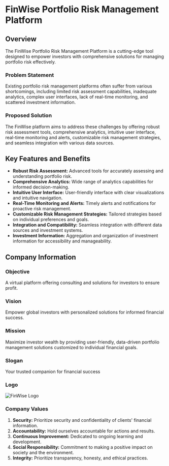# FinWise Portfolio Risk Management Platform

## Overview

The FinWise Portfolio Risk Management Platform is a cutting-edge tool designed to empower investors with comprehensive solutions for managing portfolio risk effectively. 

### Problem Statement

Existing portfolio risk management platforms often suffer from various shortcomings, including limited risk assessment capabilities, inadequate analytics, complex user interfaces, lack of real-time monitoring, and scattered investment information.

### Proposed Solution

The FinWise platform aims to address these challenges by offering robust risk assessment tools, comprehensive analytics, intuitive user interface, real-time monitoring and alerts, customizable risk management strategies, and seamless integration with various data sources.

## Key Features and Benefits

- **Robust Risk Assessment:** Advanced tools for accurately assessing and understanding portfolio risk.
- **Comprehensive Analytics:** Wide range of analytics capabilities for informed decision-making.
- **Intuitive User Interface:** User-friendly interface with clear visualizations and intuitive navigation.
- **Real-Time Monitoring and Alerts:** Timely alerts and notifications for proactive risk management.
- **Customizable Risk Management Strategies:** Tailored strategies based on individual preferences and goals.
- **Integration and Compatibility:** Seamless integration with different data sources and investment systems.
- **Investment Information:** Aggregation and organization of investment information for accessibility and manageability.

## Company Information

### Objective

A virtual platform offering consulting and solutions for investors to ensure profit.

### Vision

Empower global investors with personalized solutions for informed financial success.

### Mission

Maximize investor wealth by providing user-friendly, data-driven portfolio management solutions customized to individual financial goals.

### Slogan

Your trusted companion for financial success

### Logo

![FinWise Logo](assets/images/FIN.ico)

### Company Values

1. **Security:** Prioritize security and confidentiality of clients' financial information.
2. **Accountability:** Hold ourselves accountable for actions and results.
3. **Continuous Improvement:** Dedicated to ongoing learning and development.
4. **Social Responsibility:** Commitment to making a positive impact on society and the environment.
5. **Integrity:** Prioritize transparency, honesty, and ethical practices.

